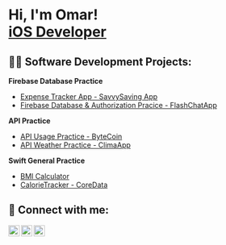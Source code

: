 <h1>Hi, I'm Omar!<br/><a href="https://github.com/OPetricevic/Opetricevic">iOS Developer</a></h1>

<h2>👨‍💻 Software Development Projects:</h2>
<b> Firebase Database Practice</b>

- [Expense Tracker App - SavvySaving App](https://github.com/OPetricevic/SavvySaving-App)
- [Firebase Database & Authorization Pracice - FlashChatApp](https://github.com/OPetricevic/ClimaApp)
  
<b> API Practice</b>
- [API Usage Practice - ByteCoin](https://github.com/OPetricevic/ByteCoin)
- [API Weather Practice - ClimaApp](https://github.com/OPetricevic/ClimaApp)
  
<b> Swift General Practice</b>
- [BMI Calculator](https://github.com/OPetricevic/BMICalculator)
- [CalorieTracker - CoreData](https://github.com/OPetricevic/CalorieTracker)

<h2> 🤳 Connect with me:</h2>

[<img align="left" alt="JoshMadakor | YouTube" width="22px" src="https://cdn.jsdelivr.net/npm/simple-icons@v3/icons/youtube.svg" />][youtube]
[<img align="left" alt="JoshMadakor | LinkedIn" width="22px" src="https://cdn.jsdelivr.net/npm/simple-icons@v3/icons/linkedin.svg" />][linkedin]
[<img align="left" alt="JoshMadakor | Instagram" width="22px" src="https://cdn.jsdelivr.net/npm/simple-icons@v3/icons/instagram.svg" />][instagram]

[youtube]: https://www.youtube.com/channel/UCSA_czFr5dajLEROt-h4uRw
[instagram]: https://www.instagram.com/omarpetricevic/
[linkedin]: https://www.linkedin.com/in/omar-petricevic/

<!--
**joshmadakor1/joshmadakor1** is a ✨ _special_ ✨ repository because its `README.md` (this file) appears on your GitHub profile.

Here are some ideas to get you started:

- 🔭 I’m currently working on ...
- 🌱 I’m currently learning ...
- 👯 I’m looking to collaborate on ...
- 🤔 I’m looking for help with ...
- 💬 Ask me about ...
- 📫 How to reach me: ...
- 😄 Pronouns: ...
- ⚡ Fun fact: ...
-->
